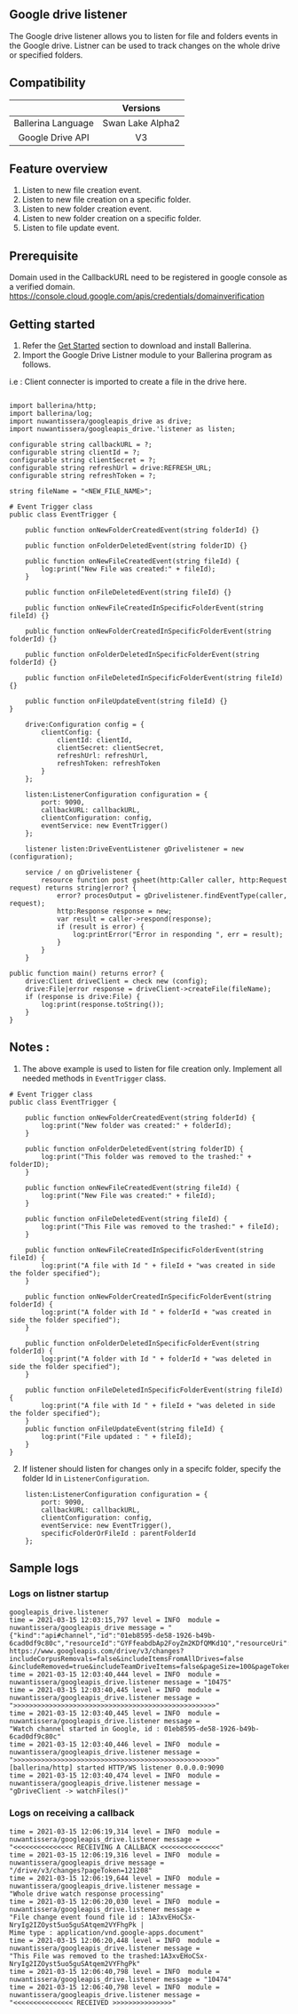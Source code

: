 ## Google drive listener

The Google drive listener allows you to listen for file and folders events in the Google drive.
Listner can be used to track changes on the whole drive or specified folders.

## Compatibility

|                             |            Versions             |
|:---------------------------:|:-------------------------------:|
| Ballerina Language          |     Swan Lake Alpha2            |
| Google Drive API            |             V3                  |

## Feature overview
1. Listen to new file creation event.
2. Listen to new file creation on a specific folder.
3. Listen to new folder creation event.
4. Listen to new folder creation on a specific folder.
5. Listen to file update event.

## Prerequisite
Domain used in the CallbackURL need to be registered in google console as a verified domain.
https://console.cloud.google.com/apis/credentials/domainverification

## Getting started
1. Refer the [Get Started](https://ballerina.io/v1-1/learn/) section to download and install Ballerina.
2. Import the Google Drive Listner module to your Ballerina program as follows.

i.e : Client connecter is imported to create a file in the drive here.

```ballerina
	
import ballerina/http;
import ballerina/log;
import nuwantissera/googleapis_drive as drive;
import nuwantissera/googleapis_drive.'listener as listen;

configurable string callbackURL = ?;
configurable string clientId = ?;
configurable string clientSecret = ?;
configurable string refreshUrl = drive:REFRESH_URL;
configurable string refreshToken = ?;

string fileName = "<NEW_FILE_NAME>";

# Event Trigger class  
public class EventTrigger {
    
    public function onNewFolderCreatedEvent(string folderId) {}

    public function onFolderDeletedEvent(string folderID) {}

    public function onNewFileCreatedEvent(string fileId) {
        log:print("New File was created:" + fileId);
    }

    public function onFileDeletedEvent(string fileId) {}

    public function onNewFileCreatedInSpecificFolderEvent(string fileId) {}

    public function onNewFolderCreatedInSpecificFolderEvent(string folderId) {}

    public function onFolderDeletedInSpecificFolderEvent(string folderId) {}

    public function onFileDeletedInSpecificFolderEvent(string fileId) {}

    public function onFileUpdateEvent(string fileId) {}
}

    drive:Configuration config = {
        clientConfig: {
            clientId: clientId,
            clientSecret: clientSecret,
            refreshUrl: refreshUrl,
            refreshToken: refreshToken
        }
    };

    listen:ListenerConfiguration configuration = {
        port: 9090,
        callbackURL: callbackURL,
        clientConfiguration: config,
        eventService: new EventTrigger()
    };

    listener listen:DriveEventListener gDrivelistener = new (configuration);

    service / on gDrivelistener {
        resource function post gsheet(http:Caller caller, http:Request request) returns string|error? {
            error? procesOutput = gDrivelistener.findEventType(caller, request);
            http:Response response = new;
            var result = caller->respond(response);
            if (result is error) {
                log:printError("Error in responding ", err = result);
            }
        }
    }

public function main() returns error? {
    drive:Client driveClient = check new (config);
    drive:File|error response = driveClient->createFile(fileName);
    if (response is drive:File) {
        log:print(response.toString());
    }
}

```
## Notes : 

1. The above example is used to listen for file creation only. Implement all needed methods in `EventTrigger` class.

```
# Event Trigger class  
public class EventTrigger {
    
    public function onNewFolderCreatedEvent(string folderId) {
        log:print("New folder was created:" + folderId);
    }

    public function onFolderDeletedEvent(string folderID) {
        log:print("This folder was removed to the trashed:" + folderID);
    }

    public function onNewFileCreatedEvent(string fileId) {
        log:print("New File was created:" + fileId);
    }

    public function onFileDeletedEvent(string fileId) {
        log:print("This File was removed to the trashed:" + fileId);
    }

    public function onNewFileCreatedInSpecificFolderEvent(string fileId) {
        log:print("A file with Id " + fileId + "was created in side the folder specified");
    }

    public function onNewFolderCreatedInSpecificFolderEvent(string folderId) {
        log:print("A folder with Id " + folderId + "was created in side the folder specified");
    }

    public function onFolderDeletedInSpecificFolderEvent(string folderId) {
        log:print("A folder with Id " + folderId + "was deleted in side the folder specified");
    }

    public function onFileDeletedInSpecificFolderEvent(string fileId) {
        log:print("A file with Id " + fileId + "was deleted in side the folder specified");
    }
    public function onFileUpdateEvent(string fileId) {
        log:print("File updated : " + fileId);
    }
}
```

2. If listener should listen for changes only in a specifc folder, specify the folder Id in `ListenerConfiguration`.

```
    listen:ListenerConfiguration configuration = {
        port: 9090,
        callbackURL: callbackURL,
        clientConfiguration: config,
        eventService: new EventTrigger(),
        specificFolderOrFileId : parentFolderId
    };
```

## Sample logs

### Logs on listner startup

```
googleapis_drive.listener
time = 2021-03-15 12:03:15,797 level = INFO  module = nuwantissera/googleapis_drive message = "{"kind":"api#channel","id":"01eb8595-de58-1926-b49b-6cad0df9c80c","resourceId":"GYFfeabdbAp2FoyZm2KDfQMKd1Q","resourceUri":
https://www.googleapis.com/drive/v3/changes?includeCorpusRemovals=false&includeItemsFromAllDrives=false
&includeRemoved=true&includeTeamDriveItems=false&pageSize=100&pageToken=121208&restrictToMyDrive=false&spaces=drive&supportsAllDrives=true&supportsTeamDrives=false&alt=json","expiration":"1615793595000"}" 
time = 2021-03-15 12:03:40,444 level = INFO  module = nuwantissera/googleapis_drive.listener message = "10475" 
time = 2021-03-15 12:03:40,445 level = INFO  module = nuwantissera/googleapis_drive.listener message = ">>>>>>>>>>>>>>>>>>>>>>>>>>>>>>>>>>>>>>>>>>>>>>>>>>>" 
time = 2021-03-15 12:03:40,445 level = INFO  module = nuwantissera/googleapis_drive.listener message = 
"Watch channel started in Google, id : 01eb8595-de58-1926-b49b-6cad0df9c80c" 
time = 2021-03-15 12:03:40,446 level = INFO  module = nuwantissera/googleapis_drive.listener message = ">>>>>>>>>>>>>>>>>>>>>>>>>>>>>>>>>>>>>>>>>>>>>>>>>>>" 
[ballerina/http] started HTTP/WS listener 0.0.0.0:9090
time = 2021-03-15 12:03:40,474 level = INFO  module = nuwantissera/googleapis_drive.listener message = 
"gDriveClient -> watchFiles()"
```

### Logs on receiving a callback

```
time = 2021-03-15 12:06:19,314 level = INFO  module = nuwantissera/googleapis_drive.listener message = 
"<<<<<<<<<<<<<<< RECEIVING A CALLBACK <<<<<<<<<<<<<<<" 
time = 2021-03-15 12:06:19,316 level = INFO  module = nuwantissera/googleapis_drive message = 
"/drive/v3/changes?pageToken=121208" 
time = 2021-03-15 12:06:19,644 level = INFO  module = nuwantissera/googleapis_drive.listener message = 
"Whole drive watch response processing" 
time = 2021-03-15 12:06:20,030 level = INFO  module = nuwantissera/googleapis_drive.listener message = 
"File change event found file id : 1A3xvEHoCSx-NryIg2IZOyst5uo5guSAtqem2VYFhgPk | 
Mime type : application/vnd.google-apps.document" 
time = 2021-03-15 12:06:20,448 level = INFO  module = nuwantissera/googleapis_drive.listener message = 
"This File was removed to the trashed:1A3xvEHoCSx-NryIg2IZOyst5uo5guSAtqem2VYFhgPk" 
time = 2021-03-15 12:06:40,798 level = INFO  module = nuwantissera/googleapis_drive.listener message = "10474" 
time = 2021-03-15 12:06:40,798 level = INFO  module = nuwantissera/googleapis_drive.listener message = 
"<<<<<<<<<<<<<<< RECEIVED >>>>>>>>>>>>>>>" 
```